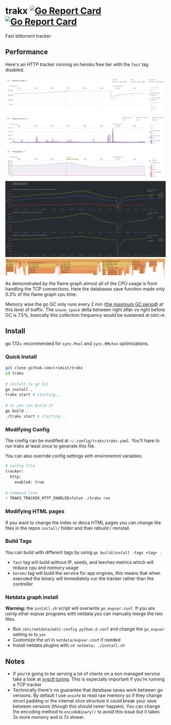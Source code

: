 # trakx [![Go Report Card](https://godoc.org/github.com/crimist/trakx?status.svg)](https://godoc.org/github.com/crimist/trakx) [![Go Report Card](https://goreportcard.com/badge/github.com/crimist/trakx)](https://goreportcard.com/report/github.com/crimist/trakx)

Fast bittorrent tracker

## Performance

Here's an HTTP tracker running on heroku free tier with the `fast` tag disabled.

![performance](img/performance.png)
![performance](img/stats.png)
![flame](img/flame.png)

As demonstrated by the flame graph almost all of the CPU usage is from handling the TCP connections. Here the databases save function made only 0.3% of the flame graph cpu time.

Memory wise the go GC only runs every 2 min ([the maximum GC period](https://github.com/golang/go/blob/895b7c85addfffe19b66d8ca71c31799d6e55990/src/runtime/proc.go#L4481-L4486)) at this level of traffic. The `inuse_space` delta between right after vs right before GC is 7.5%, basically this collection frequency would be sustained at `GOGC=8`.

## Install

go 1.13+ recommended for `sync.Pool` and `sync.RMutex` optimizations.

### Quick Install

```sh
git clone github.com/crimist/trakx
cd trakx

# install to go bin
go install .
trakx start # starting...

# or you can build it
go build .
./trakx start # starting...
```

### Modifying Config

The config can be modified at `~/.config/trakx/trakx.yaml`. You'll have to run trakx at least once to generate this file.

You can also override config settings with environemnt variables:

```sh
# config file
tracker:
  http:
    enabled: true

# command line
> TRAKX_TRACKER_HTTP_ENABLED=false ./trakx run
```

### Modifying HTML pages

If you want to change the index or dmca HTML pages you can change the files in the repos `install/` folder and than rebuild / reinstall.

### Build Tags

You can build with different tags by using `go build/install -tags <tag> .`

* `fast` tag will build without IP, seeds, and leeches metrics which will reduce cpu and memory usage
* `heroku` tag will build the service for app engines, this means that when executed the binary will immediately run the tracker rather than the controller

### Netdata graph install

**Warning:** the `install.sh` script will overwrite `go_expvar.conf`. If you are using other expvar programs with netdata you can manually merge the two files.

* Run `/etc/netdata/edit-config python.d.conf` and change the `go_expvar` setting to to `yes`
* Customize the url in `netdata/expvar.conf` if needed
* Install netdata plugins with `cd netdata; ./install.sh`

## Notes

* If you're going to be serving a lot of clients on a non managed service take a look at [sysctl tuning](https://wiki.mikejung.biz/Sysctl_tweaks). This is especially important if you're running a TCP tracker
* Technically there's no guarantee that database saves work between go versions. By default I use `unsafe` to read raw memory so if they change struct padding or the internal slice structure it could break your save between versions (though this should never happen). You can change the encoding method to `encodeBinary()` to avoid this issue but it takes 3x more memory and is 7x slower. 
